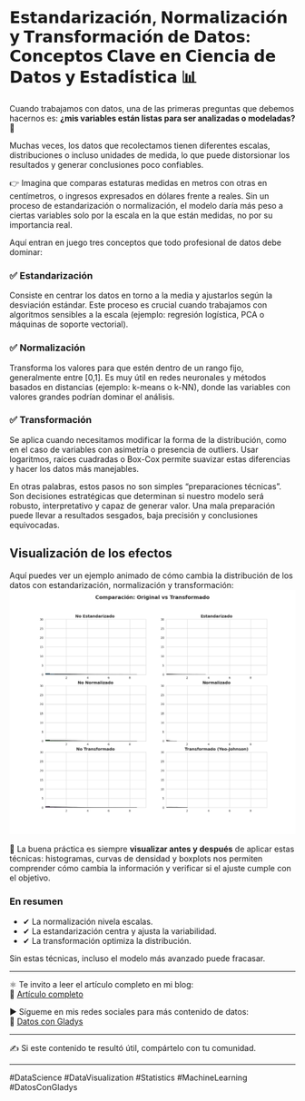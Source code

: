 # 𝗘𝘀𝘁𝗮𝗻𝗱𝗮𝗿𝗶𝘇𝗮𝗰𝗶𝗼́𝗻, 𝗡𝗼𝗿𝗺𝗮𝗹𝗶𝘇𝗮𝗰𝗶𝗼́𝗻 𝘆 𝗧𝗿𝗮𝗻𝘀𝗳𝗼𝗿𝗺𝗮𝗰𝗶𝗼́𝗻 𝗱𝗲 𝗗𝗮𝘁𝗼𝘀: 𝗖𝗼𝗻𝗰𝗲𝗽𝘁𝗼𝘀 𝗖𝗹𝗮𝘃𝗲 𝗲𝗻 𝗖𝗶𝗲𝗻𝗰𝗶𝗮 𝗱𝗲 𝗗𝗮𝘁𝗼𝘀 𝘆 𝗘𝘀𝘁𝗮𝗱𝗶́𝘀𝘁𝗶𝗰𝗮 📊

Cuando trabajamos con datos, una de las primeras preguntas que debemos hacernos es: **¿mis variables están listas para ser analizadas o modeladas?** 🤔

Muchas veces, los datos que recolectamos tienen diferentes escalas, distribuciones o incluso unidades de medida, lo que puede distorsionar los resultados y generar conclusiones poco confiables.

👉 Imagina que comparas estaturas medidas en metros con otras en centímetros, o ingresos expresados en dólares frente a reales. Sin un proceso de estandarización o normalización, el modelo daría más peso a ciertas variables solo por la escala en la que están medidas, no por su importancia real.

Aquí entran en juego tres conceptos que todo profesional de datos debe dominar:

### ✅ Estandarización
Consiste en centrar los datos en torno a la media y ajustarlos según la desviación estándar. Este proceso es crucial cuando trabajamos con algoritmos sensibles a la escala (ejemplo: regresión logística, PCA o máquinas de soporte vectorial).

### ✅ Normalización
Transforma los valores para que estén dentro de un rango fijo, generalmente entre [0,1]. Es muy útil en redes neuronales y métodos basados en distancias (ejemplo: k-means o k-NN), donde las variables con valores grandes podrían dominar el análisis.

### ✅ Transformación
Se aplica cuando necesitamos modificar la forma de la distribución, como en el caso de variables con asimetría o presencia de outliers. Usar logaritmos, raíces cuadradas o Box-Cox permite suavizar estas diferencias y hacer los datos más manejables.

En otras palabras, estos pasos no son simples “preparaciones técnicas”. Son decisiones estratégicas que determinan si nuestro modelo será robusto, interpretativo y capaz de generar valor. Una mala preparación puede llevar a resultados sesgados, baja precisión y conclusiones equivocadas.

## Visualización de los efectos

Aquí puedes ver un ejemplo animado de cómo cambia la distribución de los datos con estandarización, normalización y transformación:
![Gráficas de transformación de datos](https://github.com/GladysUlloa/DatosConGladys_Posts_Spanish/blob/1dc7ef17ecbf681c05d6f34d4851d04f88c3221c/Estandarizacion_Normalizacion_Transformacion/Grafica_de_Estandarizacion_Normalizacion_Transformacion.gif?raw=true)

🚀 La buena práctica es siempre **visualizar antes y después** de aplicar estas técnicas: histogramas, curvas de densidad y boxplots nos permiten comprender cómo cambia la información y verificar si el ajuste cumple con el objetivo.

### En resumen
- ✔ La normalización nivela escalas.  
- ✔ La estandarización centra y ajusta la variabilidad.  
- ✔ La transformación optimiza la distribución.  

Sin estas técnicas, incluso el modelo más avanzado puede fracasar.

---

⚛️ Te invito a leer el artículo completo en mi blog:  
🔗 [Artículo completo](https://goo.su/4llIio)

▶️ Sígueme en mis redes sociales para más contenido de datos:  
🔗 [Datos con Gladys](https://lnkd.in/e6h_BTa3)

---

✍️ Si este contenido te resultó útil, compártelo con tu comunidad.

---

#DataScience #DataVisualization #Statistics #MachineLearning #DatosConGladys

